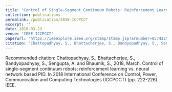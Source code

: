 ```yaml
---
title: "Control of Single-Segment Continuum Robots: Reinforcement Learning vs. Neural Network based PID"
collection: publications
permalink: /publication/2018-ICCPCCT
excerpt: ''
date: 2018-03-23
venue: 'IEEE ICCPCCT'
paperurl: 'https://ieeexplore.ieee.org/stamp/stamp.jsp?arnumber=8574225casa_token=aeXhffYvhFoAAAAA:m5YDJuqk2bQOuakmC7yXRbRmXBkVzdz0jPvkC51xOn5CXY5mE-m2Aozm6Hs_PWGhhrTm7kt5Fpqv'
citation: 'Chattopadhyay, S., Bhattacherjee, S., Bandyopadhyay, S., Sengupta, A. and Bhaumik, S., 2018, March. Control of single-segment continuum robots: reinforcement learning vs. neural network based PID. In 2018 International Conference on Control, Power, Communication and Computing Technologies (ICCPCCT) (pp. 222-226). IEEE.'
---
```


Recommended citation: Chattopadhyay, S., Bhattacherjee, S., Bandyopadhyay, S., Sengupta, A. and Bhaumik, S., 2018, March. Control of single-segment continuum robots: reinforcement learning vs. neural network based PID. In 2018 International Conference on Control, Power, Communication and Computing Technologies (ICCPCCT) (pp. 222-226). IEEE.
